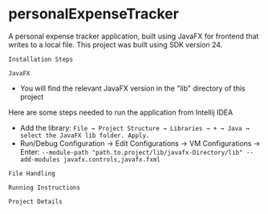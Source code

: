 # personalExpenseTracker

A personal expense tracker application, built using JavaFX for frontend that writes to a local file.
This project was built using SDK version 24.

```Installation Steps```

```JavaFX```
- You will find the relevant JavaFX version in the "lib" directory of this project

Here are some steps needed to run the application from Intellij IDEA

- Add the library: ```File → Project Structure → Libraries → + → Java → select the JavaFX lib folder. Apply.```
- Run/Debug Configuration -> Edit Configurations -> VM Configurations -> Enter: ```--module-path "path.to.project/lib/javafx-Directory/lib" --add-modules javafx.controls,javafx.fxml```

```File Handling```

```Running Instructions```

```Project Details```